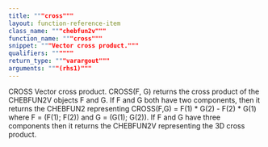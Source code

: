 ```yaml
---
title: """cross"""
layout: function-reference-item
class_name: """chebfun2v"""
function_name: """cross"""
snippet: """Vector cross product."""
qualifiers: """"""
return_type: """varargout"""
arguments: """(rhs1)"""
---
```


 CROSS   Vector cross product.
    CROSS(F, G) returns the cross product of the CHEBFUN2V objects F and G. If F
    and G both have two components, then it returns the CHEBFUN2 representing
        CROSS(F,G) = F(1) * G(2) - F(2) * G(1)
    where F = (F(1); F(2)) and G = (G(1); G(2)). If F and G have three
    components then it returns the CHEBFUN2V representing the 3D cross product.

